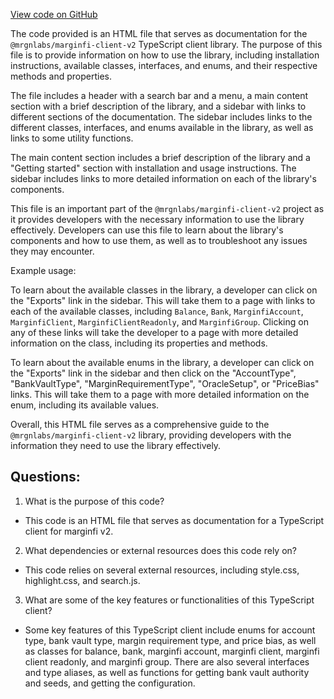 [View code on GitHub](https://github.com/mrgnlabs/mrgn-ts/docs/index.html)

The code provided is an HTML file that serves as documentation for the `@mrgnlabs/marginfi-client-v2` TypeScript client library. The purpose of this file is to provide information on how to use the library, including installation instructions, available classes, interfaces, and enums, and their respective methods and properties. 

The file includes a header with a search bar and a menu, a main content section with a brief description of the library, and a sidebar with links to different sections of the documentation. The sidebar includes links to the different classes, interfaces, and enums available in the library, as well as links to some utility functions. 

The main content section includes a brief description of the library and a "Getting started" section with installation and usage instructions. The sidebar includes links to more detailed information on each of the library's components. 

This file is an important part of the `@mrgnlabs/marginfi-client-v2` project as it provides developers with the necessary information to use the library effectively. Developers can use this file to learn about the library's components and how to use them, as well as to troubleshoot any issues they may encounter. 

Example usage:

To learn about the available classes in the library, a developer can click on the "Exports" link in the sidebar. This will take them to a page with links to each of the available classes, including `Balance`, `Bank`, `MarginfiAccount`, `MarginfiClient`, `MarginfiClientReadonly`, and `MarginfiGroup`. Clicking on any of these links will take the developer to a page with more detailed information on the class, including its properties and methods. 

To learn about the available enums in the library, a developer can click on the "Exports" link in the sidebar and then click on the "AccountType", "BankVaultType", "MarginRequirementType", "OracleSetup", or "PriceBias" links. This will take them to a page with more detailed information on the enum, including its available values. 

Overall, this HTML file serves as a comprehensive guide to the `@mrgnlabs/marginfi-client-v2` library, providing developers with the information they need to use the library effectively.
## Questions: 
 1. What is the purpose of this code?
- This code is an HTML file that serves as documentation for a TypeScript client for marginfi v2.

2. What dependencies or external resources does this code rely on?
- This code relies on several external resources, including style.css, highlight.css, and search.js.

3. What are some of the key features or functionalities of this TypeScript client?
- Some key features of this TypeScript client include enums for account type, bank vault type, margin requirement type, and price bias, as well as classes for balance, bank, marginfi account, marginfi client, marginfi client readonly, and marginfi group. There are also several interfaces and type aliases, as well as functions for getting bank vault authority and seeds, and getting the configuration.
